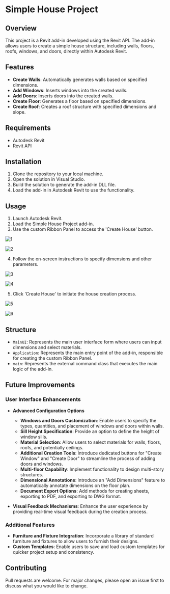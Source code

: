 # Simple House Project

## Overview

This project is a Revit add-in developed using the Revit API. The add-in allows users to create a simple house structure, including walls, floors, roofs, windows, and doors, directly within Autodesk Revit.

## Features

- **Create Walls**: Automatically generates walls based on specified dimensions.
- **Add Windows**: Inserts windows into the created walls.
- **Add Doors**: Inserts doors into the created walls.
- **Create Floor**: Generates a floor based on specified dimensions.
- **Create Roof**: Creates a roof structure with specified dimensions and slope.

## Requirements

- Autodesk Revit
- Revit API

## Installation

1. Clone the repository to your local machine.
2. Open the solution in Visual Studio.
3. Build the solution to generate the add-in DLL file.
4. Load the add-in in Autodesk Revit to use the functionality.

## Usage

1. Launch Autodesk Revit.
2. Load the Simple House Project add-in.
3. Use the custom Ribbon Panel to access the 'Create House' button.
   
  ![1](https://github.com/FlowerC9/House_Project_Revit_API/assets/100442507/4df000eb-2919-4c40-87d8-ff6a1dd21221)

  ![2](https://github.com/FlowerC9/House_Project_Revit_API/assets/100442507/1f497520-6b06-4cdb-a7d9-841d7ca458ef)
   
4. Follow the on-screen instructions to specify dimensions and other parameters.

  ![3](https://github.com/FlowerC9/House_Project_Revit_API/assets/100442507/94fe64a7-ec49-4bc6-ad34-93cfe0499842)
  
  ![4](https://github.com/FlowerC9/House_Project_Revit_API/assets/100442507/6f4af9ce-f4ef-4596-887d-1fe0d972be3d)
  
5. Click 'Create House' to initiate the house creation process.

  ![5](https://github.com/FlowerC9/House_Project_Revit_API/assets/100442507/058a0ba6-5286-4071-8b6b-b4222a3e8983)
  
  ![6](https://github.com/FlowerC9/House_Project_Revit_API/assets/100442507/2f187745-8384-4d23-bbcf-0ae3a5b4f311)

## Structure

- `MainUI`: Represents the main user interface form where users can input dimensions and select materials.
- `Application`: Represents the main entry point of the add-in, responsible for creating the custom Ribbon Panel.
- `main`: Represents the external command class that executes the main logic of the add-in.

## Future Improvements

### User Interface Enhancements
- **Advanced Configuration Options**
  - **Windows and Doors Customization**: Enable users to specify the types, quantities, and placement of windows and doors within walls.
  - **Sill Height Specification**: Provide an option to define the height of window sills.
  - **Material Selection**: Allow users to select materials for walls, floors, roofs, and potentially ceilings.
  - **Additional Creation Tools**: Introduce dedicated buttons for "Create Window" and "Create Door" to streamline the process of adding doors and windows.
  - **Multi-floor Capability**: Implement functionality to design multi-story structures.
  - **Dimensional Annotations**: Introduce an "Add Dimensions" feature to automatically annotate dimensions on the floor plan.
  - **Document Export Options**: Add methods for creating sheets, exporting to PDF, and exporting to DWG format.

- **Visual Feedback Mechanisms**: Enhance the user experience by providing real-time visual feedback during the creation process.

### Additional Features
- **Furniture and Fixture Integration**: Incorporate a library of standard furniture and fixtures to allow users to furnish their designs.
- **Custom Templates**: Enable users to save and load custom templates for quicker project setup and consistency.

## Contributing

Pull requests are welcome. For major changes, please open an issue first to discuss what you would like to change.
